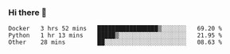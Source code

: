 ### Hi there 👋

<!--START_SECTION:qoiuy-->

```text
Docker   3 hrs 52 mins   █████████████████▒░░░░░░░   69.20 %
Python   1 hr 13 mins    █████▒░░░░░░░░░░░░░░░░░░░   21.95 %
Other    28 mins         ██░░░░░░░░░░░░░░░░░░░░░░░   08.63 %
```

<!--END_SECTION:qoiuy-->

<!--
**Qoiuy/Qoiuy** is a ✨ _special_ ✨ repository because its `README.md` (this file) appears on your GitHub profile.

Here are some ideas to get you started:

- 🔭 I’m currently working on ...
- 🌱 I’m currently learning ...
- 👯 I’m looking to collaborate on ...
- 🤔 I’m looking for help with ...
- 💬 Ask me about ...
- 📫 How to reach me: ...
- 😄 Pronouns: ...
- ⚡ Fun fact: ...
-->
